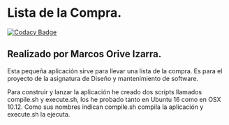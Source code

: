 # Lista de la Compra. 

[![Codacy Badge](https://api.codacy.com/project/badge/Grade/d4cd039c1eb3451c8470d4b6ffa5c05d)](https://app.codacy.com/app/dag0035/ProyectoDIMANSOFT?utm_source=github.com&utm_medium=referral&utm_content=dag0035/ProyectoDIMANSOFT&utm_campaign=badger)

## Realizado por Marcos Orive Izarra.

Esta pequeña aplicación sirve para llevar una lista de la compra. Es para el proyecto de la asignatura de 
Diseño y mantenimiento de software. 

Para construir y lanzar la aplicación he creado dos scripts llamados compile.sh y execute.sh, los he probado tanto en Ubuntu 16 como en OSX 10.12. Como sus nombres indican compile.sh compila la aplicación y execute.sh la ejecuta. 
